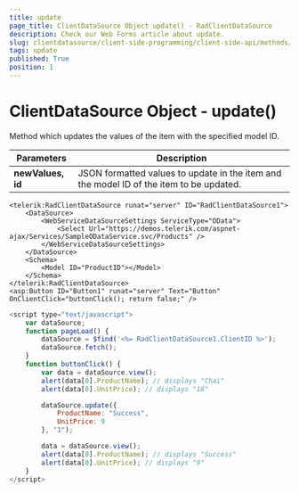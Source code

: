 ```yaml
---
title: update
page_title: ClientDataSource Object update() - RadClientDataSource
description: Check our Web Forms article about update.
slug: clientdatasource/client-side-programming/client-side-api/methods/update
tags: update
published: True
position: 1
---
```


# ClientDataSource Object - update()


Method which updates the values of the item with the specified model ID.


|  **Parameters**  |  **Description**  |
| ------ | ------ |
| **newValues, id** |JSON formatted values to update in the item and the model ID of the item to be updated.|

````ASPNET
<telerik:RadClientDataSource runat="server" ID="RadClientDataSource1">
    <DataSource>
        <WebServiceDataSourceSettings ServiceType="OData">
            <Select Url="https://demos.telerik.com/aspnet-ajax/Services/SampleODataService.svc/Products" />
        </WebServiceDataSourceSettings>
    </DataSource>
    <Schema>
        <Model ID="ProductID"></Model>
    </Schema>
</telerik:RadClientDataSource>
<asp:Button ID="Button1" runat="server" Text="Button" OnClientClick="buttonClick(); return false;" />
````



````JavaScript
<script type="text/javascript">
    var dataSource;
    function pageLoad() {
        dataSource = $find('<%= RadClientDataSource1.ClientID %>');
        dataSource.fetch();
    }
    function buttonClick() {
        var data = dataSource.view();
        alert(data[0].ProductName); // displays "Chai"
        alert(data[0].UnitPrice); // displays "18"

        dataSource.update({
            ProductName: "Success",
            UnitPrice: 9
        }, "1");

        data = dataSource.view();
        alert(data[0].ProductName); // displays "Success"
        alert(data[0].UnitPrice); // displays "9"
    }
</script>
````


